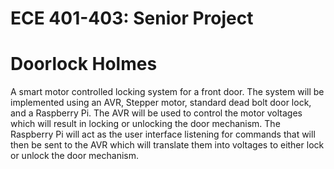 ECE 401-403: Senior Project
===========================
Doorlock Holmes
================

A smart motor controlled locking system for a front door. The system will be implemented using an
AVR, Stepper motor, standard dead bolt door lock, and a Raspberry Pi. The AVR will be used to control
the motor voltages which will result in locking or unlocking the door mechanism. The Raspberry Pi
will act as the user interface listening for commands that will then be sent to the AVR which will
translate them into voltages to either lock or unlock the door mechanism.
